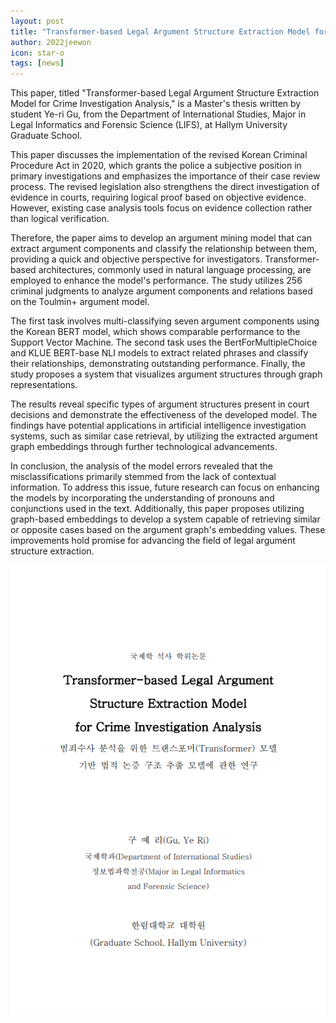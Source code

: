 ```yaml
---
layout: post
title: "Transformer-based Legal Argument Structure Extraction Model for Crime Investigation Analysis"
author: 2022jeewon
icon: star-o
tags: [news]
---
```

This paper, titled "Transformer-based Legal Argument Structure Extraction Model for Crime Investigation Analysis," is a Master's thesis written by student Ye-ri Gu, from the Department of International Studies, Major in Legal Informatics and Forensic Science (LIFS), at Hallym University Graduate School.

This paper discusses the implementation of the revised Korean Criminal Procedure Act in 2020, which grants the police a subjective position in primary investigations and emphasizes the importance of their case review process. The revised legislation also strengthens the direct investigation of evidence in courts, requiring logical proof based on objective evidence. However, existing case analysis tools focus on evidence collection rather than logical verification. 

Therefore, the paper aims to develop an argument mining model that can extract argument components and classify the relationship between them, providing a quick and objective perspective for investigators. Transformer-based architectures, commonly used in natural language processing, are employed to enhance the model's performance. The study utilizes 256 criminal judgments to analyze argument components and relations based on the Toulmin+ argument model. 

The first task involves multi-classifying seven argument components using the Korean BERT model, which shows comparable performance to the Support Vector Machine. The second task uses the BertForMultipleChoice and KLUE BERT-base NLI models to extract related phrases and classify their relationships, demonstrating outstanding performance. Finally, the study proposes a system that visualizes argument structures through graph representations. 

The results reveal specific types of argument structures present in court decisions and demonstrate the effectiveness of the developed model. The findings have potential applications in artificial intelligence investigation systems, such as similar case retrieval, by utilizing the extracted argument graph embeddings through further technological advancements.

In conclusion, the analysis of the model errors revealed that the misclassifications primarily stemmed from the lack of contextual information. To address this issue, future research can focus on enhancing the models by incorporating the understanding of pronouns and conjunctions used in the text. Additionally, this paper proposes utilizing graph-based embeddings to develop a system capable of retrieving similar or opposite cases based on the argument graph's embedding values. These improvements hold promise for advancing the field of legal argument structure extraction.

![yeri_thesis](/img/news/yeri_thesis.png)